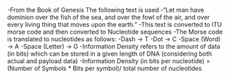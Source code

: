 -From the Book of Genesis The following text is used 
-“Let man have dominion over the fish of the sea, and over the fowl of the air, and over every living thing that moves upon the earth.”
-This text is converted to ITU morse code and then converted to Nucleotide sequences
-The Morse code is translated to nucleotides as follows:
  -Dash → T 
  -Dot → C 
  -Space (Word) → A 
  -Space (Letter) → G
-Information Density refers to the amount of data (in bits) which can be stored in a given length of DNA (considering both actual and payload data)
-Information Density (in bits per nucleotide) = (Number of Symbols * Bits per symbol)/ total number of nucleotides
